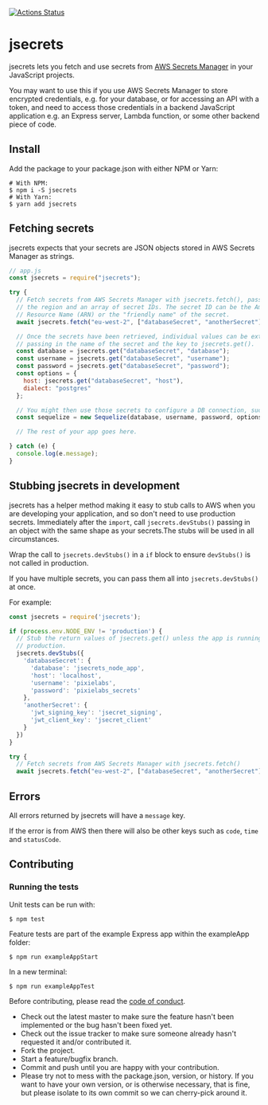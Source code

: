 [![Actions Status](https://github.com/pixielabs/jsecrets/workflows/Unit%20and%20Feature%20tests/badge.svg)](https://github.com/pixielabs/jsecrets/actions)

# jsecrets

jsecrets lets you fetch and use secrets from
[AWS Secrets Manager](https://aws.amazon.com/secrets-manager/) in your
JavaScript projects.

You may want to use this if you use AWS Secrets Manager to store encrypted
credentials, e.g. for your database, or for accessing an API with a token,
and need to access those credentials in a backend JavaScript application e.g.
an Express server, Lambda function, or some other backend piece of code.

## Install

Add the package to your package.json with either NPM or Yarn:

```shell
# With NPM:
$ npm i -S jsecrets
# With Yarn:
$ yarn add jsecrets
```

## Fetching secrets

jsecrets expects that your secrets are JSON objects stored in AWS Secrets
Manager as strings.

```js
// app.js
const jsecrets = require("jsecrets");

try {
  // Fetch secrets from AWS Secrets Manager with jsecrets.fetch(), passing in
  // the region and an array of secret IDs. The secret ID can be the Amazon
  // Resource Name (ARN) or the "friendly name" of the secret.
  await jsecrets.fetch("eu-west-2", ["databaseSecret", "anotherSecret"]);

  // Once the secrets have been retrieved, individual values can be extracted by
  // passing in the name of the secret and the key to jsecrets.get().
  const database = jsecrets.get("databaseSecret", "database");
  const username = jsecrets.get("databaseSecret", "username");
  const password = jsecrets.get("databaseSecret", "password");
  const options = {
    host: jsecrets.get("databaseSecret", "host"),
    dialect: "postgres"
  };

  // You might then use those secrets to configure a DB connection, such as:
  const sequelize = new Sequelize(database, username, password, options);

  // The rest of your app goes here.

} catch (e) {
  console.log(e.message);
}
```

## Stubbing jsecrets in development

jsecrets has a helper method making it easy to stub calls to AWS when you are
developing your application, and so don't need to use production secrets.
Immediately after the `import`, call `jsecrets.devStubs()` passing in an 
object with the same shape as your secrets.The stubs will be used in all
circumstances.

Wrap the call to `jsecrets.devStubs()` in a `if` block to ensure `devStubs()`
is not called in production.

If you have multiple secrets, you can pass them all into `jsecrets.devStubs()`
at once.

For example:

```js
const jsecrets = require('jsecrets');

if (process.env.NODE_ENV != 'production') {
  // Stub the return values of jsecrets.get() unless the app is running in
  // production.
  jsecrets.devStubs({
    'databaseSecret': {
      'database': 'jsecrets_node_app',
      'host': 'localhost',
      'username': 'pixielabs',
      'password': 'pixielabs_secrets'
    },
    'anotherSecret': {
      'jwt_signing_key': 'jsecret_signing',
      'jwt_client_key': 'jsecret_client'
    }
  })
}

try {
  // Fetch secrets from AWS Secrets Manager with jsecrets.fetch()
  await jsecrets.fetch("eu-west-2", ["databaseSecret", "anotherSecret"]);
```

## Errors

All errors returned by jsecrets will have a `message` key.

If the error is from AWS then there will also be other keys such as
`code`, `time` and `statusCode`.


## Contributing

### Running the tests

Unit tests can be run with:
```
$ npm test
```

Feature tests are part of the example Express app within the exampleApp folder:
```
$ npm run exampleAppStart
```

In a new terminal:
```
$ npm run exampleAppTest
```

Before contributing, please read the [code of conduct](CODE_OF_CONDUCT.md).
- Check out the latest master to make sure the feature hasn't been implemented
  or the bug hasn't been fixed yet.
- Check out the issue tracker to make sure someone already hasn't requested it
  and/or contributed it.
- Fork the project.
- Start a feature/bugfix branch.
- Commit and push until you are happy with your contribution.
- Please try not to mess with the package.json, version, or history. If you
  want to have your own version, or is otherwise necessary, that is fine, but
  please isolate to its own commit so we can cherry-pick around it.